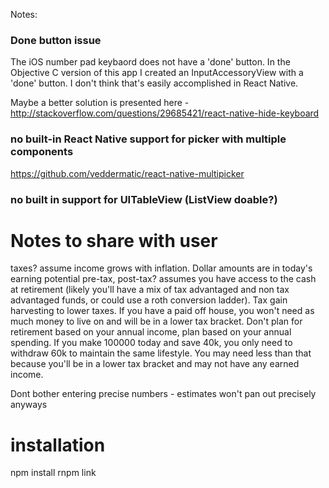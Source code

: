 Notes:


### Done button issue
The iOS number pad keybaord does not have a 'done' button. In the Objective C
version of this app I created an InputAccessoryView with a 'done' button. I
don't think that's easily accomplished in React Native.

Maybe a better solution is presented here - http://stackoverflow.com/questions/29685421/react-native-hide-keyboard

### no built-in React Native support for picker with multiple components

https://github.com/veddermatic/react-native-multipicker

### no built in support for UITableView (ListView doable?)

# Notes to share with user

taxes? assume income grows with inflation. Dollar amounts are in today's earning potential
pre-tax, post-tax? assumes you have access to the cash at retirement (likely you'll have a mix of tax advantaged and non tax advantaged funds, or could use a roth conversion ladder). Tax gain harvesting to lower taxes. If you have a paid off house, you won't need as much money to live on and will be in a lower tax bracket. Don't plan for retirement based on your annual income, plan based on your annual spending. If you make 100000 today and save 40k, you only need to withdraw 60k to maintain the same lifestyle. You may need less than that because you'll be in a lower tax bracket and may not have any earned income.

Dont bother entering precise numbers - estimates won't pan out precisely anyways

# installation
npm install
rnpm link
